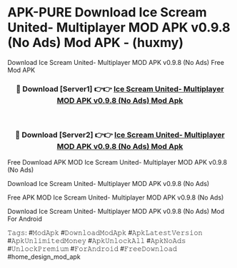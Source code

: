 # APK-PURE Download Ice Scream United- Multiplayer MOD APK v0.9.8 (No Ads) Mod APK - (huxmy)
Download Ice Scream United- Multiplayer MOD APK v0.9.8 (No Ads) Free Mod APK

<div align="center">
<h3>🔴 Download [Server1] 👉👉 <a href="https://apk-comot.site?title=Ice_Scream_United-_Multiplayer_MOD_APK_v0.9.8_(No_Ads)">Ice Scream United- Multiplayer MOD APK v0.9.8 (No Ads) Mod Apk</a></h3><br>

<h3>🔴 Download [Server2] 👉👉 <a href="https://apk-comot.site?title=Ice_Scream_United-_Multiplayer_MOD_APK_v0.9.8_(No_Ads)">Ice Scream United- Multiplayer MOD APK v0.9.8 (No Ads) Mod Apk</a></h3>
</div>


Free Download APK MOD Ice Scream United- Multiplayer MOD APK v0.9.8 (No Ads)

Download Ice Scream United- Multiplayer MOD APK v0.9.8 (No Ads) 

Free APK MOD Ice Scream United- Multiplayer MOD APK v0.9.8 (No Ads) 

Download Ice Scream United- Multiplayer MOD APK v0.9.8 (No Ads) Mod For Android

𝚃𝚊𝚐𝚜: #𝙼𝚘𝚍𝙰𝚙𝚔 #𝙳𝚘𝚠𝚗𝚕𝚘𝚊𝚍𝙼𝚘𝚍𝙰𝚙𝚔 #𝙰𝚙𝚔𝙻𝚊𝚝𝚎𝚜𝚝𝚅𝚎𝚛𝚜𝚒𝚘𝚗 #𝙰𝚙𝚔𝚄𝚗𝚕𝚒𝚖𝚒𝚝𝚎𝚍𝙼𝚘𝚗𝚎𝚢 #𝙰𝚙𝚔𝚄𝚗𝚕𝚘𝚌𝚔𝙰𝚕𝚕 #𝙰𝚙𝚔𝙽𝚘𝙰𝚍𝚜 #𝚄𝚗𝚕𝚘𝚌𝚔𝙿𝚛𝚎𝚖𝚒𝚞𝚖 #𝙵𝚘𝚛𝙰𝚗𝚍𝚛𝚘𝚒𝚍 #𝙵𝚛𝚎𝚎𝙳𝚘𝚠𝚗𝚕𝚘𝚊𝚍 #home_design_mod_apk